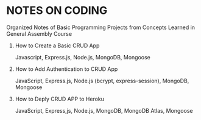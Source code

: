# NOTES ON CODING

Organized Notes of Basic Programming Projects from Concepts Learned in General Assembly Course

1) How to Create a Basic CRUD App
   
   Javascript, Express.js, Node.js, MongoDB, Mongoose
2) How to Add Authentication to CRUD App
   
   JavaScript, Express.js, Node.js (bcrypt, express-session), MongoDB, Mongoose
3) How to Deply CRUD APP to Heroku
    
   JavaScript, Express,js, Node.js, MongoDB, MongoDB Atlas, Mongoose
